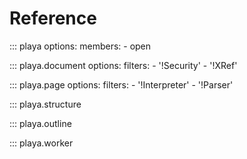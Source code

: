 # Reference

::: playa
    options:
        members:
        - open

::: playa.document
    options:
        filters:
        - '!Security'
        - '!XRef'

::: playa.page
    options:
        filters:
        - '!Interpreter'
        - '!Parser'

::: playa.structure

::: playa.outline

::: playa.worker

